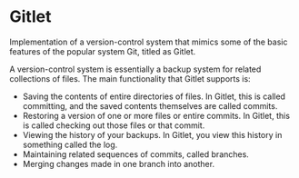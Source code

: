 # Gitlet
Implementation of a version-control system that mimics some of the basic features of the popular system Git, titled as Gitlet.

A version-control system is essentially a backup system for related collections of files. The main functionality that Gitlet supports is:

- Saving the contents of entire directories of files. In Gitlet, this is called committing, and the saved contents themselves are called commits.
- Restoring a version of one or more files or entire commits. In Gitlet, this is called checking out those files or that commit.
- Viewing the history of your backups. In Gitlet, you view this history in something called the log.
- Maintaining related sequences of commits, called branches.
- Merging changes made in one branch into another.
